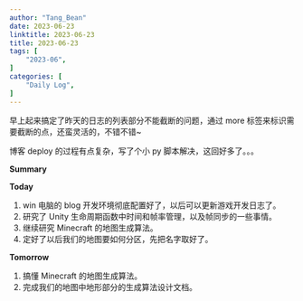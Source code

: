 ```yaml
---
author: "Tang_Bean"
date: 2023-06-23
linktitle: 2023-06-23
title: 2023-06-23
tags: [
    "2023-06",
]
categories: [
    "Daily Log",
]
---
```


早上起来搞定了昨天的日志的列表部分不能截断的问题，通过 more 标签来标识需要截断的点，还蛮灵活的，不错不错~

博客 deploy 的过程有点复杂，写了个小 py 脚本解决，这回好多了。。。

<!--more-->

**Summary**

**Today**

1. win 电脑的 blog 开发环境彻底配置好了，以后可以更新游戏开发日志了。
2. 研究了 Unity 生命周期函数中时间和帧率管理，以及帧同步的一些事情。
3. 继续研究 Minecraft 的地图生成算法。
4. 定好了以后我们的地图要如何分区，先把名字取好了。

**Tomorrow**

1. 搞懂 Minecraft 的地图生成算法。
2. 完成我们的地图中地形部分的生成算法设计文档。



